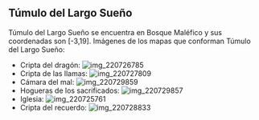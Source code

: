 ## Túmulo del Largo Sueño
Túmulo del Largo Sueño se encuentra en Bosque Maléfico y sus coordenadas son [-3,19].
Imágenes de los mapas que conforman Túmulo del Largo Sueño:
- Cripta del dragón: ![img_220726785](https://media.discordapp.net/attachments/1115311447145193482/1115354079456145568/220726785.jpg)
- Cripta de las llamas: ![img_220727809](https://media.discordapp.net/attachments/1115311447145193482/1115354080802504724/220727809.jpg)
- Cámara del mal: ![img_220729859](https://media.discordapp.net/attachments/1115311447145193482/1115354103871184956/220729859.jpg)
- Hogueras de los sacrificados: ![img_220729857](https://media.discordapp.net/attachments/1115311447145193482/1115354083684003871/220729857.jpg)
- Iglesia: ![img_220725761](https://media.discordapp.net/attachments/1115311447145193482/1115354078072029285/220725761.jpg)
- Cripta del recuerdo: ![img_220728833](https://media.discordapp.net/attachments/1115311447145193482/1115354082132119643/220728833.jpg)